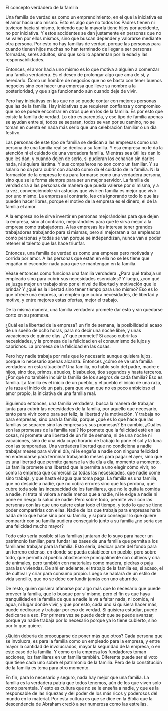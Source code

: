 El concepto verdadero de la familia

Una familia de verdad es como un emprendimiento, en el que la iniciativa es el amor hacia uno mismo. Esto es algo que no todos los Padres tienen ni tuvieron hacia sí mismo, teniendo que la mayoría tiene hijos por accidente, no por iniciativa. Y estos accidentes se dan justamente en personas que no se valen por ellos mismos, sino que buscan depender y valorarse mediante otra persona. Por esto no hay familias de verdad, porque las personas para cuando tienen hijos muchas no han terminado de llegar a ser personas formadas, seres adultos, sino que solo lo aparentan por la edad y las responsabilidades.

Entonces, el amor hacia uno mismo es lo que motiva a alguien a comenzar una familia verdadera. Es el deseo de prolongar algo que ama de sí, y heredarlo. Como un hombre de negocios que no se basta con tener buenos negocios sino con hacer una empresa que lleve su nombre a la posterioridad, y que siga funcionando aún cuando deje de vivir. 

Pero hay iniciativas en las que no se puede contar con mejores personas que las de la familia. Hay iniciativas que requieren confianza y compromiso que no se puede encontrar en otros que en los de la familia. Es por esto que existe la familia de verdad. Lo otro es parentela, y ese tipo de familia apenas se ayudan entre sí, todos se separan, todos se van por su camino, no se toman en cuenta en nada más serio que una celebración familiar o un día festivo.

Las personas de este tipo de familia se dedican a las empresas como una persona de una familia real se dedica a su familia. Y esa empresa no le da la atención ni el cuidado de una verdadera familia. Mientras sea útil les dan lo que les dan, y cuando dejen de serlo, si pudieran los echarían sin darles nada, ni siquiera lástima. Y sus compañeros no son como un familiar. Y su salario no da para cubrir con abasto como da el cuidado de la familia. Ni la formación de la empresa le da para formarse como una verdadera persona, sino que se le forma siempre para ser un mejor servidor. La familia de verdad cría a las personas de manera que pueda valerse por sí misma, y a la vez, convenciéndole sin astucias que vivir en familia es mejor que vivir por uno mismo. La empresa al contrario, les cría ignorando todo lo que las pueden hacer libres, porque el motivo de la empresa es el dinero, el de la familia el amor. 

A la empresa no le sirve invertir en personas mejorándoles para que dejen la empresa, sino al contrario, mejorándoles para que le sirva mejor a la empresa como trabajadores. A las empresas les interesa tener grandes trabajadores trabajando para sí mismas, pero si mejoraran a los empleados como personas y todas se van porque se independizan, nunca van a poder retener el talento que las hace triunfar. 

Entonces, una familia de verdad es como una empresa pero motivada y corrida por amor. A las personas que están en ella no se les tiene que engañar ni esconder nada para que se mantengan en la familia. 

Véase entonces como funciona una familia verdadera. ¿Para qué trabaja un empleado sino para cubrir sus necesidades esenciales? Y luego, ¿con qué se juzga mejor un trabajo sino por el nivel de libertad y motivación que le brinda? Y ¿qué es la libertad sino tener tiempo para uno mismo? Eso es lo que ofrece una empresa, un empleo que cubra necesidades, de libertad y motive, y entre mejores estas ofertas, mejor el trabajo. 

De la misma manera, una familia verdadera promete dar esto y sin quedarse corto en su promesa. 

¿Cuál es la libertad de la empresa? un fin de semana, la posibilidad si acaso de un sueño de ocho horas, para no decir una noche libre, y unas vacaciones de quince días. ¿Y qué promete? Si acaso cubrir las necesidades, y la promesa de la felicidad en el consumismo de lujos y caprichos. La promesa de la felicidad en las cosas.

Pero hoy nadie trabaja por más que lo necesario aunque quisiera lujos, porque lo necesario apenas alcanza. Entonces ¿cómo se ve una familia verdadera en esta situación? Una familia, no hablo solo del padre, madre e hijos, sino tíos, primos, abuelos, bisabuelos, tíos segundos y hasta terceros. ¿Por qué no también incluir la familia de los suegros de cada familia? Eso es familia. La familia es el inicio de un pueblo, y el pueblo el inicio de una raza, y la raza el inicio de un país, para que vean que no es poco ambicioso el amor propio, la iniciativa de una familia real. 

Siguiendo entonces, una familia verdadera, busca la manera de trabajar junta para cubrir las necesidades de la familia, por aquello que necesario, tanto para vivir como para ser feliz, la libertad y la motivación. Y trabaja no para empresas, sino para la familia, porque ¿qué es lo que hace que las familias se separen sino las empresas y sus promesas? En cambio, ¿Cuáles son las promesas de la familia real? No promete que la felicidad esté en las cosas, ni promete una libertad de un fin de semana, ni de una noche ni vacaciones, sino de una vida cuyo horario de trabajo lo pone el sol y la luna con las temporadas. Una verdadera libertad que no condiciona a nadie trabajar meses para vivir el día, ni le engaña a nadie con ninguna felicidad en endeudarse para terminar trabajando meses para pagar el ayer, sino que es una libertad que permite ganarse la vida día a día, momento a momento. La familia promete una libertad que le permita a uno elegir cómo vivir, no como la empresa que comercializa todas las necesidades, que nadie come sino trabaja, y que hasta el agua que toma paga. La familia es una familia, que no despide a nadie, que no cobra errores sino que los perdona, que cubre toda sola las incapacidad de los familiares, que no le quita la comida a nadie, ni trata ni valora a nadie menos que a nadie, ni le exige a nadie ni pone en riesgo la salud de nadie. Pero sobre todo, permite vivir con las personas con las que uno quiere estar todo el tiempo, y todo lo que se tiene poder compartirlas con ellas. Nadie de los que trabaja para empresas haría nada de lo que hace sino por su familia, y si para conseguir lo que quiere compartir con su familia pudiera conseguirlo junto a su familia ¿no sería eso una felicidad mucho mayor?

Todo esto sería posible si las familias juntaran de lo suyo para hacer un patrimonio familiar, para fundar las bases de una familia que permita a los familiares trabajar para la familia. Esto sería, dedicar parte del fondo para un terreno extenso, en donde se pueda establecer un pueblo, pero sobre todo, que permita al pueblo abastecerse principalmente con cultivos y cría de animales, pero también con materiales como madera, piedras o paja para las viviendas. De ahí en adelante, el trabajo de la familia es, si acaso, el de cultivar y criar para consumo propio. Luego se hablará de un estilo de vida sencillo, que no se debe confundir jamás con uno aburrido. 

De resto, quien quisiera afanarse por algo más que lo necesario que puede proveer la familia, que lo busque por sí mismo, pero el fin es que haya tranquilidad en la familia de que a nadie le va a faltar nada, ni comida, ni agua, ni lugar donde vivir, y que por esto, cada uno si quisiera hacer más, puede dedicarse y trabajar por eso de verdad. Si quisiera estudiar, puede dedicarse a eso. Por primera vez se puede decir que se puede avanzar, porque ya nadie trabaja por lo necesario porque ya lo tiene cubierto, sino por lo que quiere.

¿Quién debería de preocuparse de poner más que otros? Cada persona que se involucra, es para la familia como un empleado para la empresa, y entre mayor la cantidad de involucrados, mayor la seguridad de la empresa, o en este caso de la familia. Y como en la empresa los fundadores toman acciones, los familiares en un familia también. Diferente puede ser el voto que tiene cada uno sobre el patrimonio de la familia. Pero de la constitución de la familia es tema para otro momento.

En fin, para lo necesario y seguro, nada hay mejor que una familia. La familia es la verdadera patria que todos tenemos, aún de los que viven solo como parentela. Y esto es cultura que no se le enseña a nadie, y que es la responsable de las riquezas y del poder de los más ricos y poderosos del mundo en lo material. Por esta cultura es que se dice en la Biblia que la descendencia de Abraham creció a ser numerosa como las estrellas.